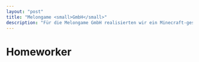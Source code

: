 ```yaml
---
layout: "post"
title: "Melongame <small>GmbH</small>"
description: "Für die Melongame GmbH realisierten wir ein Minecraft-gestütztes Shopsystem mit Anbindung zu den gängisten Zahlmethoden."
---
```

# Homeworker
